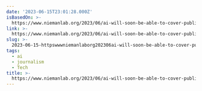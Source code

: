 ```yaml
---
date: '2023-06-15T23:01:28.000Z'
isBasedOn: >-
  https://www.niemanlab.org/2023/06/ai-will-soon-be-able-to-cover-public-meetings-but-should-it/
link: >-
  https://www.niemanlab.org/2023/06/ai-will-soon-be-able-to-cover-public-meetings-but-should-it/
slug: >-
  2023-06-15-httpswwwniemanlaborg202306ai-will-soon-be-able-to-cover-public-meetings-but-should-it
tags:
  - ai
  - journalism
  - Tech
title: >-
  https://www.niemanlab.org/2023/06/ai-will-soon-be-able-to-cover-public-meetings-but-should-it/
---
```


